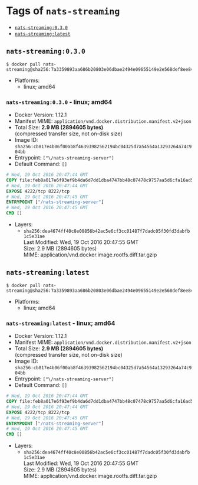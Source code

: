 <!-- THIS FILE IS GENERATED VIA './update-remote.sh' -->

# Tags of `nats-streaming`

-	[`nats-streaming:0.3.0`](#nats-streaming030)
-	[`nats-streaming:latest`](#nats-streaminglatest)

## `nats-streaming:0.3.0`

```console
$ docker pull nats-streaming@sha256:7a3359893aa686b20803e06dbae2494e09655149e2e568def8ee84dc9a171e8a
```

-	Platforms:
	-	linux; amd64

### `nats-streaming:0.3.0` - linux; amd64

-	Docker Version: 1.12.1
-	Manifest MIME: `application/vnd.docker.distribution.manifest.v2+json`
-	Total Size: **2.9 MB (2894605 bytes)**  
	(compressed transfer size, not on-disk size)
-	Image ID: `sha256:cb817e4b06f00ab8f46393982562194bc04325d7a54564a13293264a74c904bb`
-	Entrypoint: `["\/nats-streaming-server"]`
-	Default Command: `[]`

```dockerfile
# Wed, 19 Oct 2016 20:47:44 GMT
COPY file:feb8a017e6f93ef9b4da6d7dd1dba4747bb48c07478c9757aa5d6cfa16ad52ca in /nats-streaming-server 
# Wed, 19 Oct 2016 20:47:44 GMT
EXPOSE 4222/tcp 8222/tcp
# Wed, 19 Oct 2016 20:47:45 GMT
ENTRYPOINT ["/nats-streaming-server"]
# Wed, 19 Oct 2016 20:47:45 GMT
CMD []
```

-	Layers:
	-	`sha256:dea4674ff40c8e00856b42ac5e6cf3cc01487f7dadc05f30fd3dabfb1c5e31ae`  
		Last Modified: Wed, 19 Oct 2016 20:47:55 GMT  
		Size: 2.9 MB (2894605 bytes)  
		MIME: application/vnd.docker.image.rootfs.diff.tar.gzip

## `nats-streaming:latest`

```console
$ docker pull nats-streaming@sha256:7a3359893aa686b20803e06dbae2494e09655149e2e568def8ee84dc9a171e8a
```

-	Platforms:
	-	linux; amd64

### `nats-streaming:latest` - linux; amd64

-	Docker Version: 1.12.1
-	Manifest MIME: `application/vnd.docker.distribution.manifest.v2+json`
-	Total Size: **2.9 MB (2894605 bytes)**  
	(compressed transfer size, not on-disk size)
-	Image ID: `sha256:cb817e4b06f00ab8f46393982562194bc04325d7a54564a13293264a74c904bb`
-	Entrypoint: `["\/nats-streaming-server"]`
-	Default Command: `[]`

```dockerfile
# Wed, 19 Oct 2016 20:47:44 GMT
COPY file:feb8a017e6f93ef9b4da6d7dd1dba4747bb48c07478c9757aa5d6cfa16ad52ca in /nats-streaming-server 
# Wed, 19 Oct 2016 20:47:44 GMT
EXPOSE 4222/tcp 8222/tcp
# Wed, 19 Oct 2016 20:47:45 GMT
ENTRYPOINT ["/nats-streaming-server"]
# Wed, 19 Oct 2016 20:47:45 GMT
CMD []
```

-	Layers:
	-	`sha256:dea4674ff40c8e00856b42ac5e6cf3cc01487f7dadc05f30fd3dabfb1c5e31ae`  
		Last Modified: Wed, 19 Oct 2016 20:47:55 GMT  
		Size: 2.9 MB (2894605 bytes)  
		MIME: application/vnd.docker.image.rootfs.diff.tar.gzip
